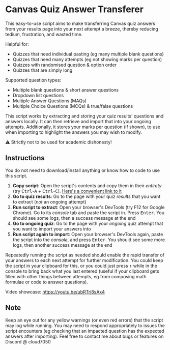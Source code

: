 # Canvas Quiz Answer Transferer

This easy-to-use script aims to make transferring Canvas quiz answers from your results page into your next attempt a breeze, thereby reducing tedium, frustration, and wasted time.

Helpful for:

- Quizzes that need individual pasting (eg many multiple blank questions)
- Quizzes that need many attempts (eg not showing marks per question)
- Quizzes with randomised question & option order
- Quizzes that are simply long

Supported question types:

- Multiple blank questions & short answer questions
- Dropdown list questions
- Multiple Answer Questions (MAQs)
- Multiple Choice Questions (MCQs) & true/false questions

This script works by extracting and storing your quiz results' questions and answers locally. It can then retrieve and import that into your ongoing attempts. Additionally, it stores your marks per question (if shown), to use when importing to highlight the answers you may wish to modify.

⚠️ Strictly not to be used for academic dishonesty!

## Instructions

You do not need to download/install anything or know how to code to use this script.

1. **Copy script**: Open the script's contents and copy them in their *entirety* (try <kbd>Ctrl</kbd>-<kbd>A</kbd> + <kbd>Ctrl</kbd>-<kbd>C</kbd>). [Here's a convenient link to it](https://raw.githubusercontent.com/Cloud7050/js-canvastransfer/master/script.js)
2. **Go to quiz results**: Go to the page with your quiz *results* that you want to extract (*not* an ongoing attempt)
3. **Run script to extract**: Open your browser's DevTools (try F12 for Google Chrome). Go to its *console* tab and paste the script in. Press <kbd>Enter</kbd>. You should see some logs, then a success message at the end
4. **Go to ongoing quiz**: Go to the page with your *ongoing* quiz attempt that you want to import your answers into
5. **Run script again to import**: Open your browser's DevTools again, paste the script into the *console*, and press <kbd>Enter</kbd>. You should see some more logs, then another success message at the end

Repeatedly running the script as needed should enable the rapid transfer of your answers to each next attempt for further modification. You could keep the script in your clipboard for this, or you could just press <kbd>↑</kbd> while in the console to bring back what you last entered (useful if your clipboard gets filled with other things between attempts, eg from composing math formulae or code to answer questions).

Video showcase: <https://youtu.be/ubRTrj8sAx4>

## Note

Keep an eye out for any yellow warnings (or even red errors) that the script may log while running. You may need to respond appropriately to issues the script encounters (eg checking that an impacted question has the expected answers after importing). Feel free to contact me about bugs or features on Discord @ cloud7050

